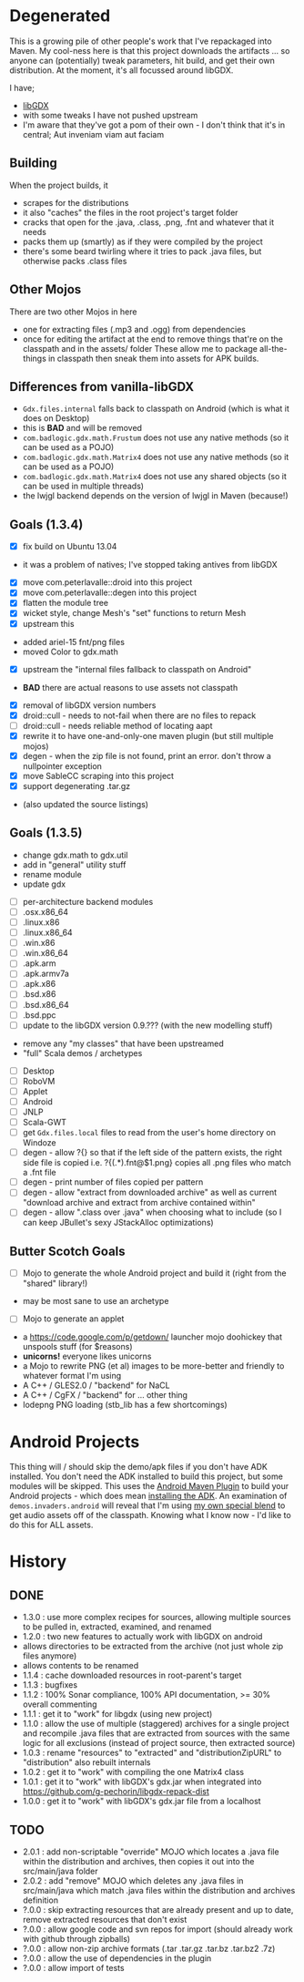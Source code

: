 Degenerated
===========

This is a growing pile of other people's work that I've repackaged into Maven.
My cool-ness here is that this project downloads the artifacts ... so anyone can (potentially) tweak parameters, hit build, and get their own distribution.
At the moment, it's all focussed around libGDX.

I have;

 * [libGDX](http://libgdx.badlogicgames.com/)
  * with some tweaks I have not pushed upstream
  * I'm aware that they've got a pom of their own - I don't think that it's in central; Aut inveniam viam aut faciam



Building
-------
When the project builds, it
 * scrapes for the distributions
  * it also "caches" the files in the root project's target folder
 * cracks that open for the .java, .class, .png, .fnt and whatever that it needs
 * packs them up (smartly) as if they were compiled by the project
  * there's some beard twirling where it tries to pack .java files, but otherwise packs .class files

Other Mojos
-----------
There are two other Mojos in here
 * one for extracting files (.mp3 and .ogg) from dependencies
 * once for editing the artifact at the end to remove things that're on the classpath and in the assets/ folder
These allow me to package all-the-things in classpath then sneak them into assets for APK builds.

Differences from vanilla-libGDX
-------------------------------
 * `Gdx.files.internal` falls back to classpath on Android (which is what it does on Desktop)
  * this is __BAD__ and will be removed
 * `com.badlogic.gdx.math.Frustum` does not use any native methods (so it can be used as a POJO)
 * `com.badlogic.gdx.math.Matrix4` does not use any native methods (so it can be used as a POJO)
 * `com.badlogic.gdx.math.Matrix4` does not use any shared objects (so it can be used in multiple threads)
 * the lwjgl backend depends on the version of lwjgl in Maven (because!)

Goals (1.3.4)
------------------
 * [x] fix build on Ubuntu 13.04
  * it was a problem of natives; I've stopped taking antives from libGDX
 * [x] move com.peterlavalle::droid into this project
 * [x] move com.peterlavalle::degen into this project
 * [x] flatten the module tree
 * [x] wicket style, change Mesh's "set" functions to return Mesh
  * [x] upstream this
 * added ariel-15 fnt/png files
  * moved Color to gdx.math
 * [x] upstream the "internal files fallback to classpath on Android"
  * __BAD__ there are actual reasons to use assets not classpath
 * [x] removal of libGDX version numbers
 * [x] droid::cull - needs to not-fail when there are no files to repack
 * [ ] droid::cull - needs reliable method of locating aapt
  * [x] rewrite it to have one-and-only-one maven plugin (but still multiple mojos)
 * [x] degen - when the zip file is not found, print an error. don't throw a nullpointer exception
 * [x] move SableCC scraping into this project
 * [x] support degenerating .tar.gz
  * (also updated the source listings)

Goals (1.3.5)
------------------
 * change gdx.math to gdx.util
  * add in "general" utility stuff
  * rename module
 * update gdx
 * [ ] per-architecture backend modules
  * [ ] .osx.x86_64
  * [ ] .linux.x86
  * [ ] .linux.x86_64
  * [ ] .win.x86
  * [ ] .win.x86_64
  * [ ] .apk.arm
  * [ ] .apk.armv7a
  * [ ] .apk.x86
  * [ ] .bsd.x86
  * [ ] .bsd.x86_64
  * [ ] .bsd.ppc
 * [ ] update to the libGDX version 0.9.??? (with the new modelling stuff)
  * remove any "my classes" that have been upstreamed
 * "full" Scala demos / archetypes
  * [ ] Desktop
  * [ ] RoboVM
  * [ ] Applet
  * [ ] Android
  * [ ] JNLP
  * [ ] Scala-GWT
 * [ ] get `Gdx.files.local` files to read from the user's home directory on Windoze
 * [ ] degen - allow ?{} so that if the left side of the pattern exists, the right side file is copied i.e. ?{(.*)\.fnt@$1.png} copies all .png files who match a .fnt file
 * [ ] degen - print number of files copied per pattern
 * [ ] degen - allow "extract from downloaded archive" as well as current "download archive and extract from archive contained within"
 * [ ] degen - allow ".class over .java" when choosing what to include (so I can keep JBullet's sexy JStackAlloc optimizations)

Butter Scotch Goals
-------------------
 * [ ] Mojo to generate the whole Android project and build it (right from the "shared" library!)
  * may be most sane to use an archetype
 * [ ] Mojo to generate an applet
 * a https://code.google.com/p/getdown/ launcher mojo doohickey that unspools stuff (for $reasons)
 * __unicorns!__ everyone likes unicorns
 * a Mojo to rewrite PNG (et al) images to be more-better and friendly to whatever format I'm using
 * A C++ / GLES2.0 / "backend" for NaCL
 * A C++ / CgFX / "backend" for ... other thing
 * lodepng PNG loading (stb_lib has a few shortcomings)

Android Projects
================
This thing will / should skip the demo/apk files if you don't have ADK installed.
You don't need the ADK installed to build this project, but some modules will be skipped.
This uses the [Android Maven Plugin](http://code.google.com/p/maven-android-plugin/) to build your Android projects - which does mean [installing the ADK](http://code.google.com/p/maven-android-plugin/wiki/GettingStarted).
An examination of `demos.invaders.android` will reveal that I'm using [my own special blend](???) to get audio assets off of the classpath.
Knowing what I know now - I'd like to do this for ALL assets.

History
=======
DONE
----
 * 1.3.0 : use more complex recipes for sources, allowing multiple sources to be pulled in, extracted, examined, and renamed
 * 1.2.0 : two new features to actually work with libGDX on android
  * allows directories to be extracted from the archive (not just whole zip files anymore)
  * allows contents to be renamed
 * 1.1.4 : cache downloaded resources in root-parent's target
 * 1.1.3 : bugfixes
 * 1.1.2 : 100% Sonar compliance, 100% API documentation, >= 30% overall commenting
 * 1.1.1 : get it to "work" for libgdx (using new project)
 * 1.1.0 : allow the use of multiple (staggered) archives for a single project and recompile .java files that are extracted from sources with the same logic for all exclusions (instead of project source, then extracted source)
 * 1.0.3 : rename "resources" to "extracted" and "distributionZipURL" to "distribution" also rebuilt internals
 * 1.0.2 : get it to "work" with compiling the one Matrix4 class
 * 1.0.1 : get it to "work" with libGDX's gdx.jar when integrated into https://github.com/g-pechorin/libgdx-repack-dist
 * 1.0.0 : get it to "work" with libGDX's gdx.jar file from a localhost


TODO
----
 * 2.0.1 : add non-scriptable "override" MOJO which locates a .java file within the distribution and archives, then copies it out into the src/main/java folder
 * 2.0.2 : add "remove" MOJO which deletes any .java files in src/main/java which match .java files within the distribution and archives definition
 * ?.0.0 : skip extracting resources that are already present and up to date, remove extracted resources that don't exist
 * ?.0.0 : allow google code and svn repos for import (should already work with github through zipballs)
 * ?.0.0 : allow non-zip archive formats (.tar .tar.gz .tar.bz .tar.bz2 .7z)
 * ?.0.0 : allow the use of dependencies in the plugin
 * ?.0.0 : allow import of tests
